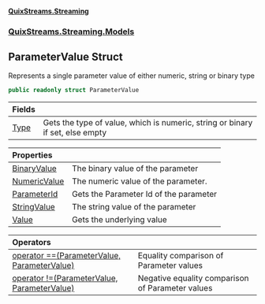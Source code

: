 #### [QuixStreams.Streaming](index.md 'index')
### [QuixStreams.Streaming.Models](QuixStreams.Streaming.Models.md 'QuixStreams.Streaming.Models')

## ParameterValue Struct

Represents a single parameter value of either numeric, string or binary type

```csharp
public readonly struct ParameterValue
```

| Fields | |
| :--- | :--- |
| [Type](ParameterValue.Type.md 'QuixStreams.Streaming.Models.ParameterValue.Type') | Gets the type of value, which is numeric, string or binary if set, else empty |

| Properties | |
| :--- | :--- |
| [BinaryValue](ParameterValue.BinaryValue.md 'QuixStreams.Streaming.Models.ParameterValue.BinaryValue') | The binary value of the parameter |
| [NumericValue](ParameterValue.NumericValue.md 'QuixStreams.Streaming.Models.ParameterValue.NumericValue') | The numeric value of the parameter. |
| [ParameterId](ParameterValue.ParameterId.md 'QuixStreams.Streaming.Models.ParameterValue.ParameterId') | Gets the Parameter Id of the parameter |
| [StringValue](ParameterValue.StringValue.md 'QuixStreams.Streaming.Models.ParameterValue.StringValue') | The string value of the parameter |
| [Value](ParameterValue.Value.md 'QuixStreams.Streaming.Models.ParameterValue.Value') | Gets the underlying value |

| Operators | |
| :--- | :--- |
| [operator ==(ParameterValue, ParameterValue)](ParameterValue.operator(ParameterValue,ParameterValue).md 'QuixStreams.Streaming.Models.ParameterValue.op_Equality(QuixStreams.Streaming.Models.ParameterValue, QuixStreams.Streaming.Models.ParameterValue)') | Equality comparison of Parameter values |
| [operator !=(ParameterValue, ParameterValue)](ParameterValue.operator!(ParameterValue,ParameterValue).md 'QuixStreams.Streaming.Models.ParameterValue.op_Inequality(QuixStreams.Streaming.Models.ParameterValue, QuixStreams.Streaming.Models.ParameterValue)') | Negative equality comparison of Parameter values |
